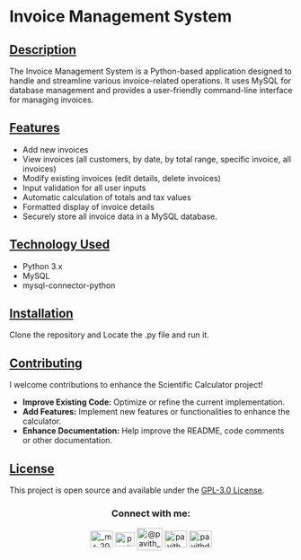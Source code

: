 # Invoice Management System

## [Description]()

The Invoice Management System is a Python-based application designed to handle and streamline various invoice-related operations. It uses MySQL for database management and provides a user-friendly command-line interface for managing invoices.

## [Features]()

- Add new invoices
- View invoices (all customers, by date, by total range, specific invoice, all invoices)
- Modify existing invoices (edit details, delete invoices)
- Input validation for all user inputs
- Automatic calculation of totals and tax values
- Formatted display of invoice details
- Securely store all invoice data in a MySQL database.

## [Technology Used]()

- Python 3.x
- MySQL
- mysql-connector-python

## [Installation]()

Clone the repository and Locate the .py file and run it.

## [Contributing]()

I welcome contributions to enhance the Scientific Calculator project! 

- **Improve Existing Code:** Optimize or refine the current implementation.
- **Add Features:** Implement new features or functionalities to enhance the calculator.
- **Enhance Documentation:** Help improve the README, code comments or other documentation.

## [License]()
 
This project is open source and available under the [GPL-3.0 License](LICENSE).


<h3 align="center">Connect with me:</h3>
<p align="center">
  <a href="https://instagram.com/_mr_2001__" target="blank"><img align="center" src="https://raw.githubusercontent.com/rahuldkjain/github-profile-readme-generator/master/src/images/icons/Social/instagram.svg" alt="_mr_2001__" height="30" width="40" /></a>
  <a href="https://linkedin.com/in/www.linkedin.com/in/pavith-bambaravanage-465300293" target="blank"><img align="center" src="https://raw.githubusercontent.com/rahuldkjain/github-profile-readme-generator/master/src/images/icons/Social/linked-in-alt.svg" alt="pavith-bambaravanage-465300293" height="25" width="35" /></a>
  <a href="https://www.hackerrank.com/@pavith_db" target="blank"><img align="center" src="https://raw.githubusercontent.com/rahuldkjain/github-profile-readme-generator/master/src/images/icons/Social/hackerrank.svg" alt="@pavith_db" height="40" width="45" /></a>
  <a href="https://www.leetcode.com/pavith_db" target="blank"><img align="center" src="https://raw.githubusercontent.com/rahuldkjain/github-profile-readme-generator/master/src/images/icons/Social/leet-code.svg" alt="pavith_db" height="30" width="40" /></a>
  <a href="mailto:pavithd2020@gmail.com" target="blank"><img align="center" src="https://github.com/TheDudeThatCode/TheDudeThatCode/raw/master/Assets/Gmail.svg" alt="pavithd2020@gmail.com" height="30" width="40" /></a>
</p>

